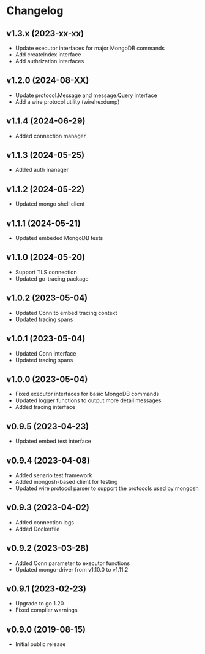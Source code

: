 # Changelog

## v1.3.x (2023-xx-xx)
- Update executor interfaces for major MongoDB commands
- Add createIndex interface
- Add authrization interfaces

## v1.2.0 (2024-08-XX)
- Update protocol.Message and message.Query interface
- Add a wire protocol utility (wirehexdump)

## v1.1.4 (2024-06-29)
- Added connection manager

## v1.1.3 (2024-05-25)
- Added auth manager

## v1.1.2 (2024-05-22)
- Updated mongo shell client

## v1.1.1 (2024-05-21)
- Updated embeded MongoDB tests

## v1.1.0 (2024-05-20)
- Support TLS connection
- Updated go-tracing package

## v1.0.2 (2023-05-04)
- Updated Conn to embed tracing context
- Updated tracing spans

## v1.0.1 (2023-05-04)
- Updated Conn interface
- Updated tracing spans

## v1.0.0 (2023-05-04)
- Fixed executor interfaces for basic MongoDB commands
- Updated logger functions to output more detail messages
- Added tracing interface

## v0.9.5 (2023-04-23)
- Updated embed test interface

## v0.9.4 (2023-04-08)
- Added senario test framework
- Added mongosh-based client for testing
- Updated wire protocol parser to support the protocols used by mongosh

## v0.9.3 (2023-04-02)
- Added connection logs
- Added Dockerfile

## v0.9.2 (2023-03-28)
- Added Conn parameter to executor functions
- Updated mongo-driver from v1.10.0 to v1.11.2

## v0.9.1 (2023-02-23)
- Upgrade to go 1.20
- Fixed compiler warnings

## v0.9.0 (2019-08-15)
- Initial public release  
